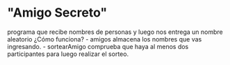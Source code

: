 <h1>"Amigo Secreto"</h1>
programa que recibe nombres de personas y luego nos entrega un nombre aleatorio
¿Cómo funciona?
- amigos almacena los nombres que vas ingresando.
- sortearAmigo comprueba que haya al menos dos participantes para luego realizar el sorteo.
